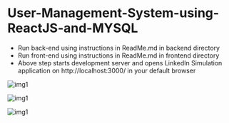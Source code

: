 # User-Management-System-using-ReactJS-and-MYSQL

- Run back-end using instructions in ReadMe.md in backend directory
- Run front-end using instructions in ReadMe.md in frontend directory
- Above step starts development server and opens LinkedIn Simulation application on http://localhost:3000/ in your default browser

![img1](https://user-images.githubusercontent.com/25673997/50744311-028dd080-11d7-11e9-8db1-67adb3d3a61b.png)

![img1](https://user-images.githubusercontent.com/25673997/50744324-146f7380-11d7-11e9-8c2f-c8c323961940.png)

![img1](https://user-images.githubusercontent.com/25673997/50744344-281ada00-11d7-11e9-8d23-f2828c2094ce.png)
